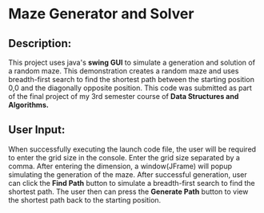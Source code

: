 # Maze Generator and Solver

## Description:

This project uses java's **swing GUI** to simulate a generation and solution of a random maze. This demonstration creates a random maze and uses breadth-first search to find the shortest path between the starting position 0,0 and the diagonally opposite position. This code was submitted as part of the final project of my
3rd semester course of **Data Structures and Algorithms.**

## User Input:

When successfully executing the launch code file, the user will be required to enter the grid size in the console. Enter the grid size separated by a comma. After entering the dimension, a window(JFrame) will popup simulating the generation of the maze. After successful generation, user can click the **Find Path** button to simulate a breadth-first search
to find the shortest path. 
The user then can press the **Generate Path** button to view the shortest path back to the starting position.
